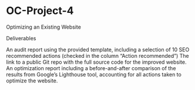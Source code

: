 # OC-Project-4
Optimizing an Existing Website

Deliverables

An audit report using the provided template, including a selection of 10 SEO recommended actions (checked in the column “Action recommended”)
The link to a public Git repo with the full source code for the improved website.
An optimization report including a before-and-after comparison of the results from Google’s Lighthouse tool, accounting for all actions taken to optimize the website.
